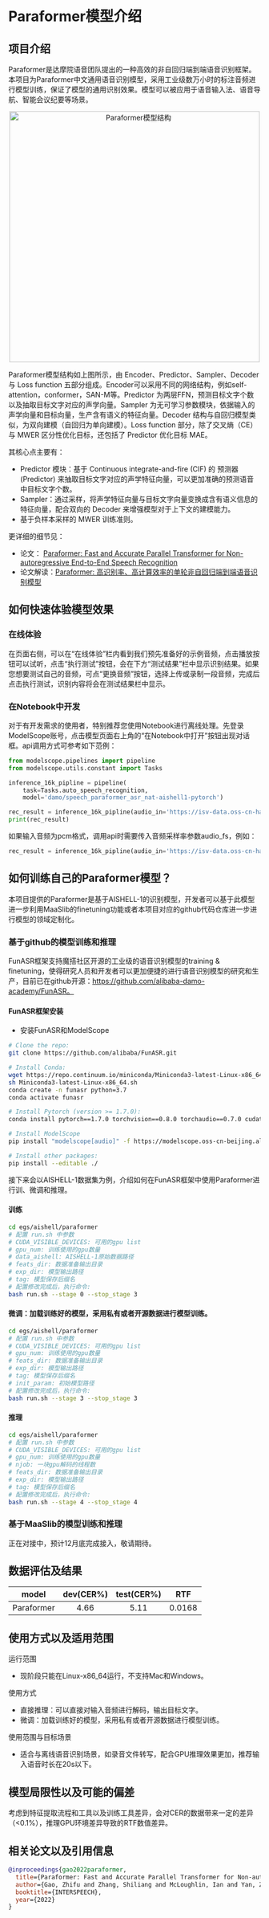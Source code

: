 
# Paraformer模型介绍

## 项目介绍
Paraformer是达摩院语音团队提出的一种高效的非自回归端到端语音识别框架。本项目为Paraformer中文通用语音识别模型，采用工业级数万小时的标注音频进行模型训练，保证了模型的通用识别效果。模型可以被应用于语音输入法、语音导航、智能会议纪要等场景。

<p align="center">
<img src="fig/struct.png" alt="Paraformer模型结构"  width="500" />


Paraformer模型结构如上图所示，由 Encoder、Predictor、Sampler、Decoder 与 Loss function 五部分组成。Encoder可以采用不同的网络结构，例如self-attention，conformer，SAN-M等。Predictor 为两层FFN，预测目标文字个数以及抽取目标文字对应的声学向量。Sampler 为无可学习参数模块，依据输入的声学向量和目标向量，生产含有语义的特征向量。Decoder 结构与自回归模型类似，为双向建模（自回归为单向建模）。Loss function 部分，除了交叉熵（CE）与 MWER 区分性优化目标，还包括了 Predictor 优化目标 MAE。


其核心点主要有：  
- Predictor 模块：基于 Continuous integrate-and-fire (CIF) 的 预测器 (Predictor) 来抽取目标文字对应的声学特征向量，可以更加准确的预测语音中目标文字个数。  
- Sampler：通过采样，将声学特征向量与目标文字向量变换成含有语义信息的特征向量，配合双向的 Decoder 来增强模型对于上下文的建模能力。  
- 基于负样本采样的 MWER 训练准则。  

更详细的细节见：
- 论文： [Paraformer: Fast and Accurate Parallel Transformer for Non-autoregressive End-to-End Speech Recognition](https://arxiv.org/abs/2206.08317)
- 论文解读：[Paraformer: 高识别率、高计算效率的单轮非自回归端到端语音识别模型](https://mp.weixin.qq.com/s/xQ87isj5_wxWiQs4qUXtVw)


## 如何快速体验模型效果

### 在线体验

在页面右侧，可以在“在线体验”栏内看到我们预先准备好的示例音频，点击播放按钮可以试听，点击“执行测试”按钮，会在下方“测试结果”栏中显示识别结果。如果您想要测试自己的音频，可点“更换音频”按钮，选择上传或录制一段音频，完成后点击执行测试，识别内容将会在测试结果栏中显示。

### 在Notebook中开发

对于有开发需求的使用者，特别推荐您使用Notebook进行离线处理。先登录ModelScope账号，点击模型页面右上角的“在Notebook中打开”按钮出现对话框。api调用方式可参考如下范例：

```python
from modelscope.pipelines import pipeline
from modelscope.utils.constant import Tasks

inference_16k_pipline = pipeline(
    task=Tasks.auto_speech_recognition,
    model='damo/speech_paraformer_asr_nat-aishell1-pytorch')

rec_result = inference_16k_pipline(audio_in='https://isv-data.oss-cn-hangzhou.aliyuncs.com/ics/MaaS/ASR/test_audio/asr_example_zh.wav')
print(rec_result)
```

如果输入音频为pcm格式，调用api时需要传入音频采样率参数audio_fs，例如：
```python
rec_result = inference_16k_pipline(audio_in='https://isv-data.oss-cn-hangzhou.aliyuncs.com/ics/MaaS/ASR/test_audio/asr_example_zh.pcm', audio_fs=16000)
```

## 如何训练自己的Paraformer模型？

本项目提供的Paraformer是基于AISHELL-1的识别模型，开发者可以基于此模型进一步利用MaaSlib的finetuning功能或者本项目对应的github代码仓库进一步进行模型的领域定制化。

### 基于github的模型训练和推理

FunASR框架支持魔搭社区开源的工业级的语音识别模型的training & finetuning，使得研究人员和开发者可以更加便捷的进行语音识别模型的研究和生产，目前已在github开源：https://github.com/alibaba-damo-academy/FunASR。

#### FunASR框架安装

- 安装FunASR和ModelScope

```sh
# Clone the repo:
git clone https://github.com/alibaba/FunASR.git

# Install Conda:
wget https://repo.continuum.io/miniconda/Miniconda3-latest-Linux-x86_64.sh
sh Miniconda3-latest-Linux-x86_64.sh
conda create -n funasr python=3.7
conda activate funasr

# Install Pytorch (version >= 1.7.0):
conda install pytorch==1.7.0 torchvision==0.8.0 torchaudio==0.7.0 cudatoolkit=9.2 -c pytorch  # For more versions, please see https://pytorch.org/get-started/locally/

# Install ModelScope
pip install "modelscope[audio]" -f https://modelscope.oss-cn-beijing.aliyuncs.com/releases/repo.html

# Install other packages:
pip install --editable ./
```

接下来会以AISHELL-1数据集为例，介绍如何在FunASR框架中使用Paraformer进行训、微调和推理。
#### 训练
```sh
cd egs/aishell/paraformer
# 配置 run.sh 中参数
# CUDA_VISIBLE_DEVICES: 可用的gpu list
# gpu_num: 训练使用的gpu数量
# data_aishell: AISHELL-1原始数据路径
# feats_dir: 数据准备输出目录
# exp_dir: 模型输出路径
# tag: 模型保存后缀名
# 配置修改完成后，执行命令: 
bash run.sh --stage 0 --stop_stage 3
```
#### 微调：加载训练好的模型，采用私有或者开源数据进行模型训练。
```sh
cd egs/aishell/paraformer
# 配置 run.sh 中参数
# CUDA_VISIBLE_DEVICES: 可用的gpu list
# gpu_num: 训练使用的gpu数量
# feats_dir: 数据准备输出目录
# exp_dir: 模型输出路径
# tag: 模型保存后缀名
# init_param: 初始模型路径
# 配置修改完成后，执行命令: 
bash run.sh --stage 3 --stop_stage 3
```
#### 推理
```sh
cd egs/aishell/paraformer
# 配置 run.sh 中参数
# CUDA_VISIBLE_DEVICES: 可用的gpu list
# gpu_num: 训练使用的gpu数量
# njob: 一块gpu解码的线程数
# feats_dir: 数据准备输出目录
# exp_dir: 模型输出路径
# tag: 模型保存后缀名
# 配置修改完成后，执行命令: 
bash run.sh --stage 4 --stop_stage 4
```

### 基于MaaSlib的模型训练和推理

正在对接中，预计12月底完成接入，敬请期待。

## 数据评估及结果


|          model          |  dev(CER%)  |  test(CER%)  |   RTF    |
|:-----------------------:|:---------------:|:----------------:|:--------:|
|       Paraformer        |      4.66       |       5.11      |  0.0168  |


## 使用方式以及适用范围

运行范围
- 现阶段只能在Linux-x86_64运行，不支持Mac和Windows。

使用方式
- 直接推理：可以直接对输入音频进行解码，输出目标文字。
- 微调：加载训练好的模型，采用私有或者开源数据进行模型训练。

使用范围与目标场景
- 适合与离线语音识别场景，如录音文件转写，配合GPU推理效果更加，推荐输入语音时长在20s以下。


## 模型局限性以及可能的偏差

考虑到特征提取流程和工具以及训练工具差异，会对CER的数据带来一定的差异（<0.1%），推理GPU环境差异导致的RTF数值差异。



## 相关论文以及引用信息

```BibTeX
@inproceedings{gao2022paraformer,
  title={Paraformer: Fast and Accurate Parallel Transformer for Non-autoregressive End-to-End Speech Recognition},
  author={Gao, Zhifu and Zhang, Shiliang and McLoughlin, Ian and Yan, Zhijie},
  booktitle={INTERSPEECH},
  year={2022}
}
```
